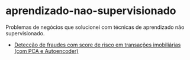 # aprendizado-nao-supervisionado
Problemas de negócios que solucionei com técnicas de aprendizado não supervisionado.

- <a href="https://github.com/cwaltrick/aprendizado-nao-supervisionado/blob/main/deteccao_fraude_e_score_de_risco.ipynb">Detecção de fraudes com score de risco em transações imobiliárias (com PCA e Autoencoder)</a>

